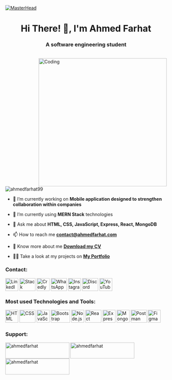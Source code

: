 [![MasterHead](https://res.cloudinary.com/rooot/image/upload/v1680246088/Portfolio/profile/Banner_aqw2fx.gif)](https://ahmedfarhat.com)
<h1 align="center">Hi There! 👋, I'm <span title="ROOT">Ahmed Farhat</span></h1>
<h3 align="center">A software engineering student</h3>
<br>
<img align="right" alt="Coding" width="400" src="https://res.cloudinary.com/rooot/image/upload/v1665971668/Portfolio/myPicture_q65fo9.png">

<p align="left"> <img src="https://komarev.com/ghpvc/?username=ahmedfarhat99&label=Profile%20views&color=0e75b6&style=flat" alt="ahmedfarhat99" /> </p>

- 🔭 I’m currently working on **Mobile application designed to strengthen collaboration within companies**

- 🌱 I’m currently using **MERN Stack** technologies

- 💬 Ask me about **HTML, CSS, JavaScript, Express, React, MongoDB**

- 📫 How to reach me **contact@ahmedfarhat.com**

- 📄 Know more about me [**Download my CV**](https://cv.ahmedfarhat.com/en)

- 👨‍💻 Take a look at my projects on [**My Portfolio**](https://ahmedfarhat.com/portfolio)


<h3 align="left">Contact:</h3>
<p align="left">
<a href="https://www.linkedin.com/in/ahmedfarhat99/" target="_blank" rel="noreferrer" title="LinkedIn"><img align="center" src="https://res.cloudinary.com/rooot/image/upload/v1680248430/Portfolio/profile/contact/linkedin_du8yzr.svg" alt="LinkedIn" height="40" width="40" /></a>
<a href="https://stackoverflow.com/users/15625010/ahmed-farhat" target="_blank" rel="noreferrer" title="Stack Overflow"><img align="center" src="https://res.cloudinary.com/rooot/image/upload/v1680248507/Portfolio/profile/contact/stack-overflow_j5r35h.svg" alt="Stack Overflow" height="40" width="50" /></a>
<a href="https://www.credly.com/users/ahmedfarhat/badges" target="_blank" rel="noreferrer" title="Credly"><img align="center" src="https://res.cloudinary.com/rooot/image/upload/v1680248430/Portfolio/profile/contact/credly_dyimyh.svg" alt="Credly" height="40" width="40" /></a>
<a href="https://wa.me/21654436840" target="_blank" rel="noreferrer" title="WhatsApp"><img align="center" src="https://res.cloudinary.com/rooot/image/upload/v1680248430/Portfolio/profile/contact/whatsapp_fyzny0.svg" alt="WhatsApp" height="40" width="50" /></a>
<a href="https://www.instagram.com/ahmed.farhat__/" target="_blank" rel="noreferrer" title="Instagram"><img align="center" src="https://res.cloudinary.com/rooot/image/upload/v1680248431/Portfolio/profile/contact/instagram_urgxpn.svg" alt="Instagram" height="40" width="40" /></a>
<a href="https://alpha.ahmedfarhat.com" target="_blank" rel="noreferrer" title="Discord Server"><img align="center" src="https://res.cloudinary.com/rooot/image/upload/v1680249273/Portfolio/profile/contact/discord_td1qzc.svg" alt="Discord" height="40" width="50" /></a>
<a href="https://www.youtube.com/channel/UCgqJJ2ZBRUrAuhCXXO5vYxg" target="_blank" rel="noreferrer" title="YouTube"><img align="center" src="https://res.cloudinary.com/rooot/image/upload/v1680290135/Portfolio/profile/contact/youtube_c4dwpm.svg" alt="YouTube" height="40" width="40" /></a>
</p>


<h3 align="left">Most used Technologies and Tools:</h3>
<p align="left">
<img src="https://res.cloudinary.com/rooot/image/upload/v1680257553/Portfolio/profile/technologies/html_dfn7zc.svg" alt="HTML" title="HTML" width="40" height="40"/>
<img src="https://res.cloudinary.com/rooot/image/upload/v1680257553/Portfolio/profile/technologies/css_dahv7e.svg" alt="CSS" title="CSS" width="50" height="40"/>
<img src="https://res.cloudinary.com/rooot/image/upload/v1680257553/Portfolio/profile/technologies/javascript_bd9odo.svg" alt="JavaScript" title="JavaScript" width="40" height="40"/>
<img src="https://res.cloudinary.com/rooot/image/upload/v1680320998/Portfolio/profile/technologies/bootstrap_nuswui.svg" alt="Bootstrap" title="Bootstrap" width="60" height="40"/>
<img src="https://res.cloudinary.com/rooot/image/upload/v1680257554/Portfolio/profile/technologies/nodejs_pry9q9.svg" alt="Node.js" title="Node.js" width="40" height="40"/>
<img src="https://res.cloudinary.com/rooot/image/upload/v1680257555/Portfolio/profile/technologies/react_b0oyya.svg" alt="React" title="React" width="50" height="40"/>
<img src="https://res.cloudinary.com/rooot/image/upload/v1680257553/Portfolio/profile/technologies/expressjs_slx2hk.svg" alt="Express.js" title="Express.js" width="40" height="40"/>
<img src="https://res.cloudinary.com/rooot/image/upload/v1680257554/Portfolio/profile/technologies/mongodb_mb8zos.svg" alt="MongoDB" title="MongoDB" width="40" height="40"/>
<img src="https://res.cloudinary.com/rooot/image/upload/v1680257554/Portfolio/profile/technologies/postman_qahqyi.svg" alt="Postman" title="Postman" width="50" height="40"/>
<img src="https://res.cloudinary.com/rooot/image/upload/v1680257553/Portfolio/profile/technologies/figma_awl6zr.svg" alt="Figma" title="Figma" width="40" height="40"/>
</p>


<h3 align="left">Support:</h3>
<p>
<a href="https://www.buymeacoffee.com/ahmedfarhat"><img align="left" src="https://res.cloudinary.com/rooot/image/upload/v1680252323/Portfolio/profile/support/paypal_ln1dmf.png" height="50" width="200" alt="ahmedfarhat" /></a>
<a href="https://www.buymeacoffee.com/ahmedfarhat"><img align="left" src="https://res.cloudinary.com/rooot/image/upload/v1680253188/Portfolio/profile/support/bakchich_s4elxo.png" height="50" width="200" alt="ahmedfarhat" /></a>
<a href="https://www.buymeacoffee.com/ahmedfarhat"><img align="left" src="https://res.cloudinary.com/rooot/image/upload/v1680252323/Portfolio/profile/support/buymeacoffee_cp5tuc.png" height="50" width="200" alt="ahmedfarhat" /></a>
</p>
<br><br>
